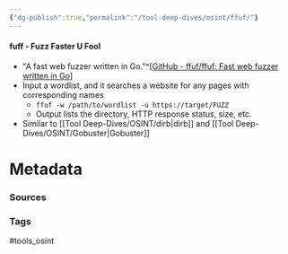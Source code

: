 ```yaml
---
{"dg-publish":true,"permalink":"/tool-deep-dives/osint/ffuf/"}
---
```


#### fuff - Fuzz Faster U Fool
- "A fast web fuzzer written in Go."^[[GitHub - ffuf/ffuf: Fast web fuzzer written in Go](https://github.com/ffuf/ffuf)]
- Input a wordlist, and it searches a website for any pages with corresponding names
	- `ffuf -w /path/to/wordlist -u https://target/FUZZ`
	- Output lists the directory, HTTP response status, size, etc.
- Similar to [[Tool Deep-Dives/OSINT/dirb\|dirb]] and [[Tool Deep-Dives/OSINT/Gobuster\|Gobuster]]





# Metadata

### Sources

### Tags
#tools_osint 